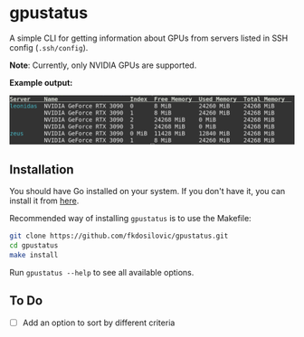# gpustatus

A simple CLI for getting information about GPUs from servers listed in SSH config (`.ssh/config`).

**Note**: Currently, only NVIDIA GPUs are supported.

**Example output:**

![Example output](gpustatus-example-output.png)

## Installation

You should have Go installed on your system. If you don't have it, you can install it from [here](https://golang.org/doc/install).

Recommended way of installing `gpustatus` is to use the Makefile:

```bash
git clone https://github.com/fkdosilovic/gpustatus.git
cd gpustatus
make install
```

Run `gpustatus --help` to see all available options.

## To Do

- [ ] Add an option to sort by different criteria
